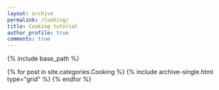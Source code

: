 ```yaml
---
layout: archive
permalink: /Cooking/
title: Cooking tutorial
author_profile: true
comments: true
---
```


{% include base_path %}


  <div class="grid__wrapper">
  {% for post in site.categories.Cooking %}
    {% include archive-single.html type="grid" %}
  {% endfor %}
  </div>
